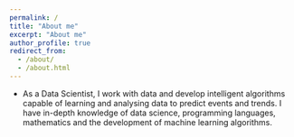 ```yaml
---
permalink: /
title: "About me"
excerpt: "About me"
author_profile: true
redirect_from: 
  - /about/
  - /about.html
---
```


- As a Data Scientist, I work with data and develop intelligent algorithms capable of learning and analysing data to predict events and trends. I have in-depth knowledge of data science, programming languages, mathematics and the development of machine learning algorithms.
